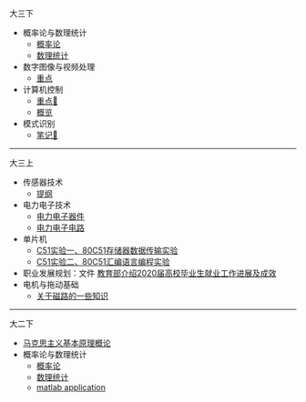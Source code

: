 大三下

- 概率论与数理统计
  - [概率论](/大二下/概率论与数理统计/概率论与数理统计/概率论.md)
  - [数理统计](/大二下/概率论与数理统计/概率论与数理统计/数理统计.md)
- 数字图像与视频处理
  - [重点](大三下/图像与视频处理/points.md)
- 计算机控制
  - [重点🏁](大三下/计算机控制系统/points.md)
  - [概览](大三下/计算机控制系统/overview.md)
- 模式识别
  - [笔记📒](大三下/模式识别/notes.md)

---

大三上

- 传感器技术
  - [提纲](大三上/传感器技术/传感器提纲.md)
- 电力电子技术
  - [电力电子器件](大三上/电力电子技术/电力电子器件.md)
  - [电力电子电路](大三上/电力电子技术/电力电子电路.md)
- 单片机
  - [C51实验一、80C51存储器数据传输实验](大三上/单片机与嵌入式/实验一、80C51存储器数据传输实验.md)
  - [C51实验二、80C51汇编语言编程实验](大三上/单片机与嵌入式/实验二、80C51汇编语言编程实验.md)
- 职业发展规划：文件 [教育部介绍2020届高校毕业生就业工作进展及成效](大三上/职业发展规划/教育部举行新闻发布会.md)
- 电机与拖动基础
  - [关于磁路的一些知识](大三上\电机与拖动基础\关于磁路的一些知识.md)

---

大二下

- [马克思主义基本原理概论](/大二下/马克思主义基本原理/马克思主义基本原理.md)
- 概率论与数理统计
  - [概率论](/大二下/概率论与数理统计/概率论与数理统计/概率论.md)
  - [数理统计](/大二下/概率论与数理统计/概率论与数理统计/数理统计.md)
  - [matlab application](/大二下/概率论与数理统计/matlab实现/matlab实现.md)
